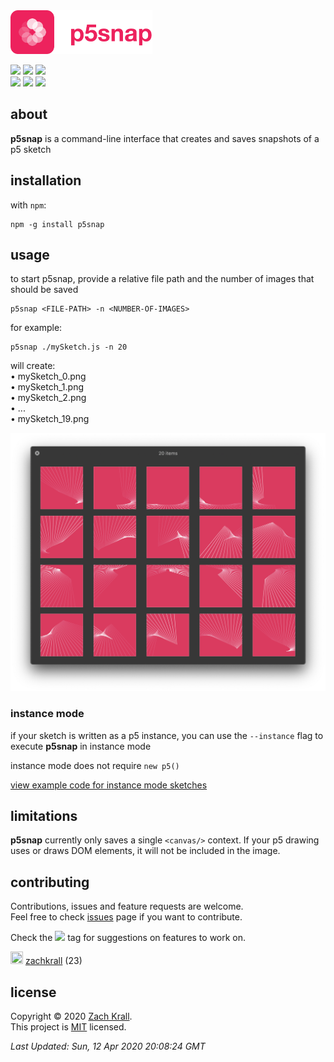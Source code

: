 <img src="./p5snap.png" height="70px"/>

<a href="https://github.com/zachkrall/p5snap/issues/"><img src="https://img.shields.io/github/issues/zachkrall/p5snap.svg" height="20px"/></a>
<a href="https://github.com/zachkrall/p5snap/pulls"><img src="https://img.shields.io/github/issues-pr/zachkrall/p5snap"/></a>
<a href="https://github.com/zachkrall/p5snap/commits"><img src="https://img.shields.io/github/last-commit/zachkrall/p5snap.svg" height="20px"/></a>
<br/>
<a href="https://npmjs.com/package/p5snap/"><img src="https://img.shields.io/npm/dy/p5snap"/></a>
<a href="https://github.com/zachkrall/p5snap/graphs/contributors"><img src="https://img.shields.io/github/contributors/zachkrall/p5snap"></a>
<a href="http://newschool.edu"><img src="https://img.shields.io/badge/made%20at-The%20New%20School-E82E21.svg" height="20px"/></a>

## about

**p5snap** is a command-line interface that creates and saves snapshots of a p5 sketch

## installation

with `npm`:

```shell
npm -g install p5snap
```

## usage

to start p5snap, provide a relative file path and the number of images that should be saved

```shell
p5snap <FILE-PATH> -n <NUMBER-OF-IMAGES>
```

for example:

```shell
p5snap ./mySketch.js -n 20
```

will create:<br/>
  • mySketch_0.png<br/>
  • mySketch_1.png<br/>
  • mySketch_2.png<br/>
  • ...<br/>
  • mySketch_19.png

![Example](example.png)

### instance mode

if your sketch is written as a p5 instance, you can use the `--instance` flag to execute **p5snap** in instance mode

instance mode does not require `new p5()`

[view example code for instance mode sketches](./examples/instance.js)

## limitations

**p5snap** currently only saves a single `<canvas/>` context. If your p5 drawing uses or draws DOM elements, it will not be included in the image.

## contributing

Contributions, issues and feature requests are welcome.<br/>Feel free to check [issues](https://github.com/zachkrall/p5snap/issues/) page if you want to contribute.

Check the <a href="https://github.com/zachkrall/p5snap/issues?q=is%3Aissue+is%3Aopen+label%3A%22help+wanted%22"><img src="https://img.shields.io/github/labels/zachkrall/p5snap/help%20wanted"/></a> tag for suggestions on features to work on.

<img src="https://avatars3.githubusercontent.com/u/2532937?v=4" width="20" height="20"/> <a href="https://github.com/zachkrall">zachkrall</a> (23)<br/> 

## license

Copyright © 2020 [Zach Krall](https://zachkrall.com).<br/>This project is [MIT](https://github.com/zachkrall/p5snap/blob/master/LICENSE) licensed.



_Last Updated: Sun, 12 Apr 2020 20:08:24 GMT_

